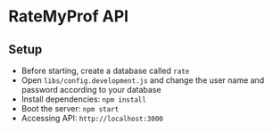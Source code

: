 # RateMyProf API

## Setup
* Before starting, create a database called `rate`
* Open `libs/config.development.js` and change the user name and password according to your database
* Install dependencies: `npm install`
* Boot the server: `npm start`
* Accessing API: `http://localhost:3000`
